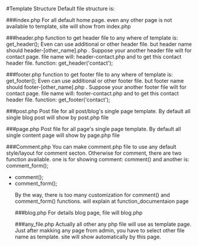 #Template Structure
Default file structure is:

###index.php
For all default home page. even any other page is not available to template, site will show from index.php

###header.php
function to get header file to any where of template is: get_header(); Even can use additional or other header file. but header name
should header-[other_name].php . Suppose your another header file wilt for contact page. file name will: header-contact.php and 
to get this contact header file. function: get_header('contact');

###footer.php
function to get footer file to any where of template is: get_footer(); Even can use additional or other footer file. but footer name
should footer-[other_name].php . Suppose your another footer file wilt for contact page. file name will: footer-contact.php and 
to get this contact header file. function: get_footer('contact');

###post.php
Post file for all post/blog's single page template. By default all single blog post will show by post.php file

###page.php 
Post file for all page's single page template. By default all single content page will show by page.php file

###Comment.php
You can make comment.php file to use any default style/layout for comment secton. Otherwise for comment, there are two function available. one is for showing comment: comment() and another is: comment_form(); 
<ul>
  <li>comment();
  <li>comment_form();
  
By the way, there is too many customization for comment() and comment_form() functions. will explain at function_documentaion page

###blog.php
For details blog page, file will blog.php

###any_file.php
Actually all other any php file will use as template page. Just after makking any page from admin, you have to select other file name as template. site will show automatically by this page.




